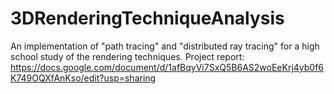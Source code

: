 # 3DRenderingTechniqueAnalysis
An implementation of "path tracing" and "distributed ray tracing" for a high school study of the rendering techniques.
Project report: https://docs.google.com/document/d/1afBqyVi7SxQ5B6AS2woEeKrj4yb0f6K749OQXfAnKso/edit?usp=sharing
